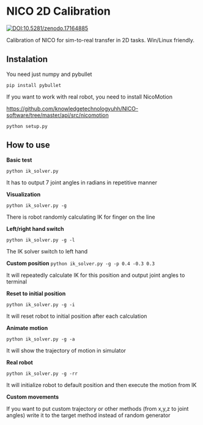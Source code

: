 # NICO 2D Calibration

[![DOI:10.5281/zenodo.17164885](http://img.shields.io/badge/DOI-10.5281/zenodo.17164885-1E90FF.svg)](https://zenodo.org/records/17164885)

Calibration of NICO for sim-to-real transfer in 2D tasks. Win/Linux friendly.

## Instalation

You need just numpy and pybullet

`pip install pybullet`


If you want to work with real robot, you need to install NicoMotion

https://github.com/knowledgetechnologyuhh/NICO-software/tree/master/api/src/nicomotion

`python setup.py`


## How to use

**Basic test**

`python ik_solver.py`

It has to output 7 joint angles in radians in repetitive manner

**Visualization**

`python ik_solver.py -g`

There is robot randomly calculating IK for finger on the line

**Left/right hand switch**

`python ik_solver.py -g -l`

The IK solver switch to left hand

**Custom position**
`python ik_solver.py -g -p 0.4 -0.3 0.3`

It will repeatedly calculate IK for this position and output joint angles to terminal

**Reset to initial position**

`python ik_solver.py -g -i`

It will reset robot to initial position after each calculation

**Animate motion**

`python ik_solver.py -g -a`

It will show the trajectory of motion in simulator

**Real robot**

`python ik_solver.py -g -rr`

It will initialize robot to default position and then execute the motion from IK

**Custom movements**

If you want to put custom trajectory or other methods (from x,y,z to joint angles) write it to the target method instead of random generator
